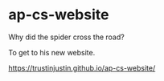 # ap-cs-website
Why did the spider cross the road?

To get to his new website.

https://trustinjustin.github.io/ap-cs-website/
